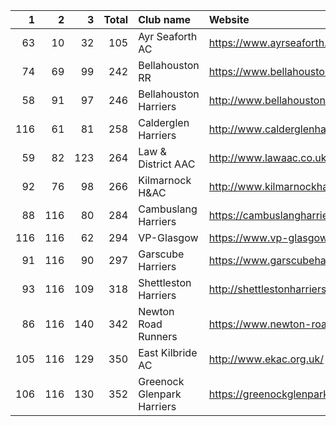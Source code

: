 |   1 |   2 |   3 |   Total | Club name                  | Website                                    |
|----:|----:|----:|--------:|:---------------------------|:-------------------------------------------|
|  63 |  10 |  32 |     105 | Ayr Seaforth AC            | https://www.ayrseaforth.co.uk/             |
|  74 |  69 |  99 |     242 | Bellahouston RR            | https://www.bellahoustonroadrunners.co.uk/ |
|  58 |  91 |  97 |     246 | Bellahouston Harriers      | http://www.bellahoustonharriers.co.uk/     |
| 116 |  61 |  81 |     258 | Calderglen Harriers        | http://www.calderglenharriers.org.uk/      |
|  59 |  82 | 123 |     264 | Law & District AAC         | http://www.lawaac.co.uk/                   |
|  92 |  76 |  98 |     266 | Kilmarnock H&AC            | http://www.kilmarnockharriers.com/         |
|  88 | 116 |  80 |     284 | Cambuslang Harriers        | https://cambuslangharriers.org/            |
| 116 | 116 |  62 |     294 | VP-Glasgow                 | https://www.vp-glasgow.com                 |
|  91 | 116 |  90 |     297 | Garscube Harriers          | https://www.garscubeharriers.org.uk/       |
|  93 | 116 | 109 |     318 | Shettleston Harriers       | http://shettlestonharriers.org.uk/         |
|  86 | 116 | 140 |     342 | Newton Road Runners        | https://www.newton-roadrunners.com/        |
| 105 | 116 | 129 |     350 | East Kilbride AC           | http://www.ekac.org.uk/                    |
| 106 | 116 | 130 |     352 | Greenock Glenpark Harriers | https://greenockglenparkharriers.com/      |